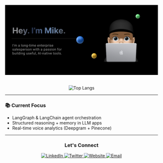<div align="center">
  <img src="harehimself.png" alt="HareHimself Profile"/>
</div>

<br/>

<div align="center">

![Top Langs](https://github-readme-stats.vercel.app/api/top-langs/?username=harehimself&layout=compact&theme=tokyonight&hide_border=true)

</div>

---

### 📚 Current Focus

- LangGraph & LangChain agent orchestration  
- Structured reasoning + memory in LLM apps  
- Real-time voice analytics (Deepgram + Pinecone)

---

<div align="center">

<h3>Let's Connect</h3>

<a href="https://linkedin.com/in/mike-hare">
  <img src="https://img.shields.io/badge/LinkedIn-0077B5?style=for-the-badge&logo=linkedin&logoColor=white" alt="LinkedIn" />
</a>
<a href="https://twitter.com/harehimself">
  <img src="https://img.shields.io/badge/Twitter-1DA1F2?style=for-the-badge&logo=twitter&logoColor=white" alt="Twitter" />
</a>
<a href="https://mikehare.io">
  <img src="https://img.shields.io/badge/mikehare.io-4285F4?style=for-the-badge&logo=google-chrome&logoColor=white" alt="Website" />
</a>
<a href="mailto:mike@mikehare.io">
  <img src="https://img.shields.io/badge/Email-D14836?style=for-the-badge&logo=gmail&logoColor=white" alt="Email" />
</a>

</div>



<!--
**harehimself/harehimself** is a ✨ _special_ ✨ repository because its `README.md` (this file) appears on your GitHub profile.

Here are some ideas to get you started:

- 🔭 I’m currently working on ...
- 🌱 I’m currently learning ...
- 👯 I’m looking to collaborate on ...
- 🤔 I’m looking for help with ...
- 💬 Ask me about ...
- 📫 How to reach me: ...
- 😄 Pronouns: ...
- ⚡ Fun fact: ...
-->

